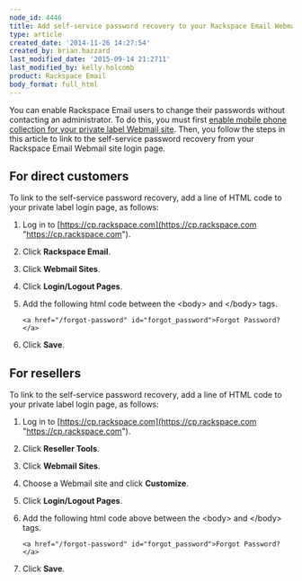 ```yaml
---
node_id: 4446
title: Add self-service password recovery to your Rackspace Email Webmail site
type: article
created_date: '2014-11-26 14:27:54'
created_by: brian.hazzard
last_modified_date: '2015-09-14 21:2711'
last_modified_by: kelly.holcomb
product: Rackspace Email
body_format: full_html
---
```


You can enable Rackspace Email users to change their passwords without
contacting an administrator. To do this, you must first [enable mobile
phone collection for your private label Webmail
site](/knowledge_center/node/4385). Then, you follow the steps in this
article to link to the self-service password recovery from your
Rackspace Email Webmail site login page.

For direct customers
--------------------

To link to the self-service password recovery, add a line of HTML code
to your private label login page, as follows:

1.  Log in to
    [https://cp.rackspace.com](https://cp.rackspace.com "https://cp.rackspace.com").
2.  Click **Rackspace Email**.
3.  Click **Webmail Sites**.
4.  Click **Login/Logout Pages**.
5.  Add the following html code between the \<body\> and \</body\> tags.

        <a href="/forgot-password" id="forgot_password">Forgot Password?</a>

6.  Click **Save**.

For resellers
-------------

To link to the self-service password recovery, add a line of HTML code
to your private label login page, as follows:

1.  Log in to
    [https://cp.rackspace.com](https://cp.rackspace.com "https://cp.rackspace.com").
2.  Click **Reseller Tools**.
3.  Click **Webmail Sites**.
4.  Choose a Webmail site and click **Customize**.
5.  Click **Login/Logout Pages**.
6.  Add the following html code above between the \<body\> and \</body\>
    tags.

        <a href="/forgot-password" id="forgot_password">Forgot Password?</a>

7.  Click **Save**.


